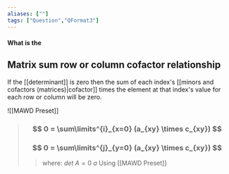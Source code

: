 ```yaml
---
aliases: [""]
tags: ["Question","QFormat3"]
---
```


#### What is the
## Matrix sum row or column cofactor relationship
If the [[determinant]] is zero then the sum of each index's [[minors and cofactors (matrices)|cofactor]] times the element at that index's value for each row or column will be zero.

![[MAWD Preset]]

> ### $$ 0 = \sum\limits^{i}_{x=0} (a_{xy} \times c_{xy}) $$
> ### $$ 0 = \sum\limits^{j}_{y=0} (a_{xy} \times c_{xy}) $$ 
>> where:
>> $det\:A=0$
>> $a$ 
>> Using [[MAWD Preset]]
